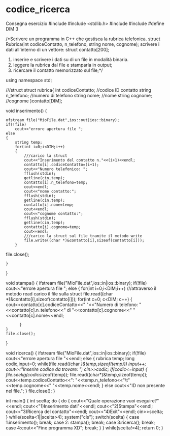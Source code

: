 # codice_ricerca
Consegna esercizio 
#include <iostream>
#include <stdlib.h>
#include <fstream>
#include <string>
#define DIM 3

/*Scrivere un programma in C++ che gestisca la rubrica telefonica.
struct Rubrica(int codiceContatto, n_telefono, string nome, cognome);
scrivere i dati all'interno di un vettore:  struct contatto[200];
1) inserire e scrivere i dati su di un file in modalità binaria.
2) leggere la rubrica dal file e stamparla in output;
2) ricercare il contatto memorizzato sul file;*/

using namespace std;

///struct
struct rubrica{
    int codiceContatto;              //codice ID contatto
    string n_telefono;               //numero di telefono
    string nome;                    //nome
    string cognome;                //cognome
}contatto[DIM];

void inserimento()
{

    ofstream file("MioFile.dat",ios::out|ios::binary);
    if(!file)
        cout<<"errore apertura file ";
    else
    {
        string temp;
        for(int i=0;i<DIM;i++)
        {
            ///carico la struct
            cout<<"Inserimento del contatto n."<<(i+1)<<endl;
            contatto[i].codiceContatto=(i+1);
            cout<<"Numero telefonico: ";
            fflush(stdin);
            getline(cin,temp);
            contatto[i].n_telefono=temp;
            cout<<endl;
            cout<<"nome contatto:";
            fflush(stdin);
            getline(cin,temp);
            contatto[i].nome=temp;
            cout<<endl;
            cout<<"cognome contatto:";
            fflush(stdin);
            getline(cin,temp);
            contatto[i].cognome=temp;
            cout<<endl;
            ///carico la struct sul file tramite il metodo write
            file.write((char *)&contatto[i],sizeof(contatto[i]));
        }
file.close();

    }
}

void stampa()
{
     ifstream file("MioFile.dat",ios::in|ios::binary);
    if(!file)
        cout<<"errore apertura file ";
    else
    {
        for(int i=0;i<DIM;i++)
        ///attraverso il metodo read carico il file sulla struct
            file.read((char *)&contatto[i],sizeof(contatto[i]));
    for(int c=0; c<DIM; c++)
          {
             cout<<contatto[c].codiceContatto<<" "<<"Numero di telefono: "<<contatto[c].n_telefono<<" di "<<contatto[c].cognome<<" "<<contatto[c].nome<<endl;

          }
    }
    file.close();

}

void ricerca()
{
    ifstream file("MioFile.dat",ios::in|ios::binary);
    if(!file)
        cout<<"errore apertura file "<<endl;
    else
    {
        rubrica temp;
        long codic,input=0;
        while(file.read((char *)&temp,sizeof(temp)))
            input++;
        cout<<"Inserire codice da trovare: ";
        cin>>codic;
        if(codic<=input)
        {
            file.seekg(codic*sizeof(temp));
            file.read((char*)&temp,sizeof(temp));
            cout<<temp.codiceContatto<<": "<<temp.n_telefono<<"\t"<<temp.cognome<<" "<<temp.nome<<endl;
        }
        else
            cout<<"ID non presente nel file.";
    }
    file.close();
}

int main()
{
    int scelta;
    do
    {
        do
        {
            cout<<"Quale operazione vuoi eseguire?"<<endl;
            cout<<"1)Inserimento dati"<<endl;
            cout<<"2)Stampa"<<endl;
            cout<<"3)Ricerca del contatto"<<endl;
            cout<<"4)Exit"<<endl;
            cin>>scelta;
        }
        while(scelta<1||scelta>4);
         system("cls");
        switch(scelta)
        {
            case 1:inserimento();
                   break;
            case 2:
                   stampa();
                   break;
            case 3:ricerca();
                   break;
            case 4:cout<<"Fine programma XD";
                   break;
        }
    }
    while(scelta!=4);
    return 0;
}


